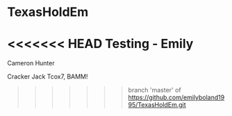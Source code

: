 # TexasHoldEm
<<<<<<< HEAD
Testing - Emily
=======

Cameron Hunter

Cracker Jack Tcox7, BAMM!
>>>>>>> branch 'master' of https://github.com/emilyboland1995/TexasHoldEm.git
